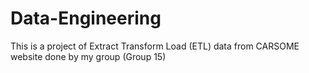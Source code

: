 # Data-Engineering
This is a project of Extract Transform Load (ETL) data from CARSOME website done by my group (Group 15)
